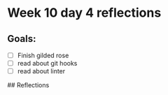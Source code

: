 # Week 10 day 4 reflections

## Goals:

* [ ] Finish gilded rose
* [ ] read about git hooks 
* [ ] read about linter

## Reflections
